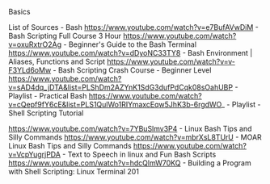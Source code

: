 Basics

List of Sources - Bash
https://www.youtube.com/watch?v=e7BufAVwDiM - Bash Scripting Full Course 3 Hour
https://www.youtube.com/watch?v=oxuRxtrO2Ag - Beginner's Guide to the Bash Terminal
https://www.youtube.com/watch?v=dDyoNC33TY8 - Bash Environment | Aliases, Functions and Script
https://www.youtube.com/watch?v=v-F3YLd6oMw - Bash Scripting Crash Course - Beginner Level
https://www.youtube.com/watch?v=sAD4dq_jDTA&list=PLShDm2AZYnK1SdG3dufPdCqk08sOahUBP - Playlist - Practical Bash
https://www.youtube.com/watch?v=cQepf9fY6cE&list=PLS1QulWo1RIYmaxcEqw5JhK3b-6rgdWO_ - Playlist - Shell Scripting Tutorial

https://www.youtube.com/watch?v=7YBuSlmv3P4 - Linux Bash Tips and Silly Commands
https://www.youtube.com/watch?v=mbrXsL8TUrU - MOAR Linux Bash Tips and Silly Commands
https://www.youtube.com/watch?v=VcpYugrjPDA - Text to Speech in linux and Fun Bash Scripts
https://www.youtube.com/watch?v=hdcQlmW70KQ - Building a Program with Shell Scripting: Linux Terminal 201

